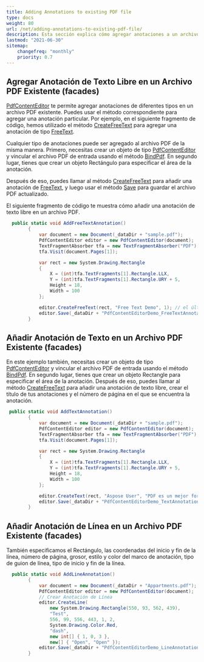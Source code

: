```yaml
---
title: Adding Annotations to existing PDF file
type: docs
weight: 80
url: /net/adding-annotations-to-existing-pdf-file/
description: Esta sección explica cómo agregar anotaciones a un archivo PDF existente con Aspose.PDF Facades.
lastmod: "2021-06-30"
sitemap:
    changefreq: "monthly"
    priority: 0.7
---
```


## Agregar Anotación de Texto Libre en un Archivo PDF Existente (facades)

[PdfContentEditor](https://reference.aspose.com/pdf/net/aspose.pdf.facades/pdfcontenteditor) te permite agregar anotaciones de diferentes tipos en un archivo PDF existente. Puedes usar el método correspondiente para agregar una anotación particular. Por ejemplo, en el siguiente fragmento de código, hemos utilizado el método [CreateFreeText](https://reference.aspose.com/pdf/net/aspose.pdf.facades/pdfcontenteditor/methods/createfreetext) para agregar una anotación de tipo [FreeText](https://reference.aspose.com/pdf/net/aspose.pdf.annotations/freetextannotation).

Cualquier tipo de anotaciones puede ser agregado al archivo PDF de la misma manera. Primero, necesitas crear un objeto de tipo [PdfContentEditor](https://reference.aspose.com/pdf/net/aspose.pdf.facades/pdfcontenteditor) y vincular el archivo PDF de entrada usando el método [BindPdf](https://reference.aspose.com/pdf/net/aspose.pdf.facades.facade/bindpdf/methods/3). En segundo lugar, tienes que crear un objeto Rectángulo para especificar el área de la anotación.

Después de eso, puedes llamar al método [CreateFreeText](https://reference.aspose.com/pdf/net/aspose.pdf.facades/pdfcontenteditor/methods/createfreetext) para añadir una anotación de [FreeText](https://reference.aspose.com/pdf/net/aspose.pdf.annotations/freetextannotation), y luego usar el método [Save](https://reference.aspose.com/pdf/net/aspose.pdf/document/methods/save) para guardar el archivo PDF actualizado.

El siguiente fragmento de código te muestra cómo añadir una anotación de texto libre en un archivo PDF.

```csharp
  public static void AddFreeTextAnnotation()
        {
            var document = new Document(_dataDir + "sample.pdf");
            PdfContentEditor editor = new PdfContentEditor(document);
            TextFragmentAbsorber tfa = new TextFragmentAbsorber("PDF");
            tfa.Visit(document.Pages[1]);

            var rect = new System.Drawing.Rectangle
            {
                X = (int)tfa.TextFragments[1].Rectangle.LLX,
                Y = (int)tfa.TextFragments[1].Rectangle.URY + 5,
                Height = 18,
                Width = 100
            };

            editor.CreateFreeText(rect, "Free Text Demo", 1); // el último parámetro es un número de página
            editor.Save(_dataDir + "PdfContentEditorDemo_FreeTextAnnotation.pdf");
        }
```
## Añadir Anotación de Texto en un Archivo PDF Existente (facades)

En este ejemplo también, necesitas crear un objeto de tipo [PdfContentEditor](https://reference.aspose.com/pdf/net/aspose.pdf.facades/pdfcontenteditor) y vincular el archivo PDF de entrada usando el método [BindPdf](https://reference.aspose.com/pdf/net/aspose.pdf.facades.facade/bindpdf/methods/3). En segundo lugar, tienes que crear un objeto Rectangle para especificar el área de la anotación. Después de eso, puedes llamar al método [CreateFreeText](https://reference.aspose.com/pdf/net/aspose.pdf.facades/pdfcontenteditor/methods/createfreetext) para añadir una anotación de texto libre, crear el título de tus anotaciones y el número de página en el que se encuentra la anotación.

```csharp
 public static void AddTextAnnotation()
        {
            var document = new Document(_dataDir + "sample.pdf");
            PdfContentEditor editor = new PdfContentEditor(document);
            TextFragmentAbsorber tfa = new TextFragmentAbsorber("PDF");
            tfa.Visit(document.Pages[1]);

            var rect = new System.Drawing.Rectangle
            {
                X = (int)tfa.TextFragments[1].Rectangle.LLX,
                Y = (int)tfa.TextFragments[1].Rectangle.URY + 5,
                Height = 18,
                Width = 100
            };

            editor.CreateText(rect, "Aspose User", "PDF es un mejor formato para documentos modernos", false, "Key", 1);
            editor.Save(_dataDir + "PdfContentEditorDemo_TextAnnotation.pdf");
        }
```

## Añadir Anotación de Línea en un Archivo PDF Existente (facades)

También especificamos el Rectángulo, las coordenadas del inicio y fin de la línea, número de página, grosor, estilo y color del marco de anotación, tipo de guion de línea, tipo de inicio y fin de la línea.

```csharp
  public static void AddLineAnnotation()
        {
            var document = new Document(_dataDir + "Appartments.pdf");
            PdfContentEditor editor = new PdfContentEditor(document);
            // Crear Anotación de Línea
            editor.CreateLine(
                new System.Drawing.Rectangle(550, 93, 562, 439),
                "Test",
                556, 99, 556, 443, 1, 2,
                System.Drawing.Color.Red,
                "dash",
                new int[] { 1, 0, 3 },
                new[] { "Open", "Open" });
            editor.Save(_dataDir + "PdfContentEditorDemo_LineAnnotation.pdf");
        }
```